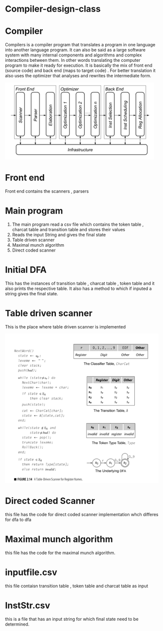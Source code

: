 # Compiler-design-class

# Compiler 
Compilers is a compiler program that translates a program in one language into another language program. It can also be said as a large software system with many internal components and algorithms and complex interactions between them. In other words translating the computer program to make it ready for execution.
 It is basically the mix of front end (source code) and back end (maps to target code) . For better translation it also uses the optimizer that analyses and rewrites the intermediate form. 


![alt text](https://github.com/hridhi/Compiler-design-class-/blob/main/image/compiler.PNG)
# Front end
Front end contains the scanners , parsers 

# Main program
1) The main program read a csv file which contains the token table , charcat table and transition table and stores their values 
2) Reads the input String and gives the final state 
3) Table driven scanner 
4) Maximal munch algorithm 
5) Direct coded scanner 

# Initial DFA 
This has the instances of transition table , charcat table , token table and it also prints the respective table. It also has a method to which if inputed a string gives the final state. 

# Table driven scanner 
This is the place where table driven scanner is implemented 


![alt text](https://github.com/hridhi/Compiler-design-class-/blob/main/image/tabledrivenscanner.PNG)
# Direct coded Scanner 
this file has the code for direct coded scanner implementation whch differes for dfa to dfa 

# Maximal munch algorithm 
this file has the code for the maximal munch algorithm. 

# inputfile.csv 
this file contaisn transition table , token table and charcat table as input 

# InstStr.csv 
this is a file that has an input string for which final state need to be determined. 
